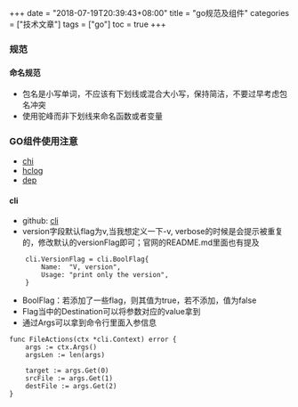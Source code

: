 +++
date = "2018-07-19T20:39:43+08:00" title = "go规范及组件" categories = ["技术文章"] tags = ["go"] toc = true
+++

### 规范 ###

#### 命名规范

- 包名是小写单词，不应该有下划线或混合大小写，保持简洁，不要过早考虑包名冲突
- 使用驼峰而非下划线来命名函数或者变量

### GO组件使用注意 ###

  * [chi](https://github.com/go-chi/chi)
  * [hclog](https://github.com/hashicorp/go-hclog)
  * [dep](https://studygolang.com/articles/10589)

#### cli

- github: [cli](https://github.com/urfave/cli)
- version字段默认flag为v,当我想定义一下-v, verbose的时候是会提示被重复的，修改默认的versionFlag即可；官网的README.md里面也有提及

```
	cli.VersionFlag = cli.BoolFlag{
		Name:  "V, version",
		Usage: "print only the version",
	}
```

- BoolFlag：若添加了一些flag，则其值为true，若不添加，值为false
- Flag当中的Destination可以将参数对应的value拿到
- 通过Args可以拿到命令行里面入参信息

```
func FileActions(ctx *cli.Context) error {
	args := ctx.Args()
	argsLen := len(args)

	target := args.Get(0)
	srcFile := args.Get(1)
	destFile := args.Get(2)
}

```



